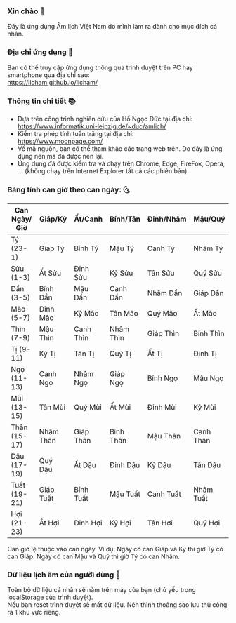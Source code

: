 ### Xin chào 👋
Đây là ứng dụng Âm lịch Việt Nam do mình làm ra dành cho mục đích cá nhân.

### Địa chỉ ứng dụng 🚀
Bạn có thể truy cập ứng dụng thông qua trình duyệt trên PC hay smartphone qua địa chỉ sau:  
https://licham.github.io/licham/

### Thông tin chi tiết 📚
- Dựa trên công trình nghiên cứu của Hồ Ngọc Đức tại địa chỉ:  
https://www.informatik.uni-leipzig.de/~duc/amlich/
- Kiểm tra phép tính tuần trăng tại địa chỉ:  
https://www.moonpage.com/
- Về mã nguồn, bạn có thể tham khảo các trang web trên. Do đây là ứng dụng nên mã đã được nén lại.
- Ứng dụng đã được kiểm tra và chạy trên Chrome, Edge, FireFox, Opera, ... (không chạy trên Internet Explorer tất cả các phiên bản)

### Bảng tính can giờ theo can ngày: 🌜
|Can Ngày/ Giờ|Giáp/Kỷ|Ất/Canh|Bính/Tân|Đinh/Nhâm|Mậu/Quý|
|--- |--- |--- |--- |--- |--- |
|Tý (23-1)|Giáp Tý|Bính Tý|Mậu Tý|Canh Tý|Nhâm Tý|
|Sửu (1-3)|Ất Sửu|Đinh Sửu|Kỷ Sửu|Tân Sửu|Quý Sửu|
|Dần (3-5)|Bính Dần|Mậu Dần|Canh Dần|Nhâm Dần|Giáp Dần|
|Mão (5-7)|Đinh Mão|Kỷ Mão|Tân Mão|Quý Mão|Ất Mão|
|Thìn (7-9)|Mậu Thìn|Canh Thìn|Nhâm Thìn|Giáp Thìn|Bính Thìn|
|Tị (9-11)|Kỷ Tị|Tân Tị|Quý Tị|Ất Tị|Đinh Tị|
|Ngọ (11-13)|Canh Ngọ|Nhâm Ngọ|Giáp Ngọ|Bính Ngọ|Mậu Ngọ|
|Mùi (13-15)|Tân Mùi|Quý Mùi|Ất Mùi|Đinh Mùi|Kỷ Mùi|
|Thân (15-17)|Nhâm Thân|Giáp Thân|Bính Thân|Mậu Thân|Canh Thân|
|Dậu (17-19)|Quý Dậu|Ất Dậu|Đinh Dậu|Kỷ Dậu|Tân Dậu|
|Tuất (19-21)|Giáp Tuất|Bính Tuất|Mậu Tuất|Canh Tuất|Nhâm Tuất|
|Hợi (21-23)|Ất Hợi|Đinh Hợi|Kỷ Hợi|Tân Hợi|Quý Hợi|
Can giờ lệ thuộc vào can ngày. Ví dụ: Ngày có can Giáp và Kỷ thì giờ Tý có can Giáp. Ngày có can Mậu và Quý thì giờ Tý có can Nhâm.

### Dữ liệu lịch âm của người dùng 📆
Toàn bộ dữ liệu cá nhân sẽ nằm trên máy của bạn (chủ yếu trong localStorage của trình duyệt).  
Nếu bạn reset trình duyệt sẽ mất dữ liệu. Nên thỉnh thoảng sao lưu thủ công ra 1 khu vực riêng.  

<!--
**licham/licham** is a ✨ _special_ ✨ repository because its `README.md` (this file) appears on your GitHub profile.

Here are some ideas to get you started:

- 🔭 I’m currently working on ...
- 🌱 I’m currently learning ...
- 👯 I’m looking to collaborate on ...
- 🤔 I’m looking for help with ...
- 💬 Ask me about ...
- 📫 How to reach me: ...
- 😄 Pronouns: ...
- ⚡ Fun fact: ...
-->
